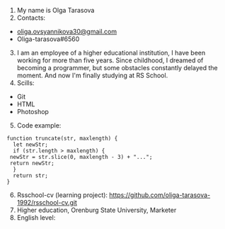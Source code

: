 1. My name is Olga Tarasova
2. Contacts:
 * oliga.ovsyannikova30@gmail.com
 * Oliga-tarasova#6560
3. I am an employee of a higher educational institution, I have been working for more than five years. Since childhood, I dreamed of becoming a programmer, but some obstacles constantly delayed the moment. And now I'm finally studying at RS School.
4. Scills:
 * Git
 * HTML
 * Photoshop
5. Code example:
```
function truncate(str, maxlength) {
  let newStr;
  if (str.length > maxlength) {
 newStr = str.slice(0, maxlength - 3) + "...";
 return newStr;
  }
  return str;
}
```
6. Rsschool-cv (learning project): <https://github.com/oliga-tarasova-1992/rsschool-cv.git>
7. Higher education, Orenburg State University, Marketer
8. English level: 